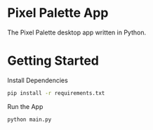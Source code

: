 # Pixel Palette App

The Pixel Palette desktop app written in Python.

# Getting Started

Install Dependencies

```bash
pip install -r requirements.txt
```

Run the App

```bash
python main.py
```
